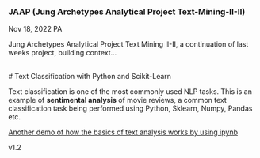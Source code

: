 ### JAAP (Jung Archetypes Analytical Project Text-Mining-II-II)

Nov 18, 2022 PA

Jung Archetypes Analytical Project Text Mining II-II, a continuation of last weeks project, building context...

<br>
# Text Classification with Python and Scikit-Learn

Text classification is one of the most commonly used NLP tasks. This is an example of <b>sentimental analysis</b> of movie reviews, a common text classification task being performed using Python, Sklearn, Numpy, Pandas etc.


[Another demo of how the basics of text analysis works by using ipynb](https://github.com/IoT-Dude/blogg_mtrl/blob/main/JOOP_Sentiment_POC_20221121_FINAL.ipynb)

v1.2
